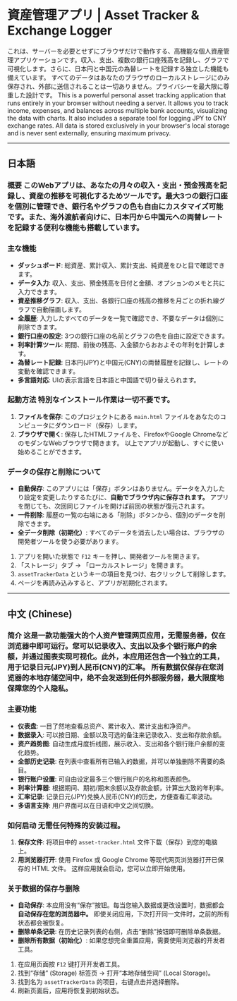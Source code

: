 # 資産管理アプリ | Asset Tracker & Exchange Logger
これは、サーバーを必要とせずにブラウザだけで動作する、高機能な個人資産管理アプリケーションです。収入、支出、複数の銀行口座残高を記録し、グラフで可視化します。さらに、日本円と中国元の為替レートを記録する独立した機能も備えています。 すべてのデータはあなたのブラウザのローカルストレージにのみ保存され、外部に送信されることは一切ありません。プライバシーを最大限に尊重した設計です。
This is a powerful personal asset tracking application that runs entirely in your browser without needing a server. It allows you to track income, expenses, and balances across multiple bank accounts, visualizing the data with charts. It also includes a separate tool for logging JPY to CNY exchange rates. All data is stored exclusively in your browser's local storage and is never sent externally, ensuring maximum privacy.

---
## 日本語
### 概要 このWebアプリは、あなたの月々の収入・支出・預金残高を記録し、資産の推移を可視化するためツールです。最大3つの銀行口座を個別に管理でき、銀行名やグラフの色も自由にカスタマイズ可能です。また、海外渡航者向けに、日本円から中国元への両替レートを記録する便利な機能も搭載しています。
### 主な機能
- **ダッシュボード**: 総資産、累計収入、累計支出、純資産をひと目で確認できます。
- **データ入力**: 収入、支出、預金残高を日付と金額、オプションのメモと共に入力できます。
- **資産推移グラフ**: 収入、支出、各銀行口座の残高の推移を月ごとの折れ線グラフで自動描画します。
- **全履歴**: 入力したすべてのデータを一覧で確認でき、不要なデータは個別に削除できます。
- **銀行口座の設定**: 3つの銀行口座の名前とグラフの色を自由に設定できます。
- **利率計算ツール**: 期間、前後の残高、入金額からおおよその年利を計算します。
- **為替レート記録**: 日本円(JPY)と中国元(CNY)の両替履歴を記録し、レートの変動を確認できます。
- **多言語対応**: UIの表示言語を日本語と中国語で切り替えられます。
### 起動方法 特別なインストール作業は一切不要です。
1. **ファイルを保存**: このプロジェクトにある `main.html` ファイルをあなたのコンピュータにダウンロード（保存）します。
2. **ブラウザで開く**: 保存したHTMLファイルを、FirefoxやGoogle ChromeなどのモダンなWebブラウザで開きます。 以上でアプリが起動し、すぐに使い始めることができます。
### データの保存と削除について
- **自動保存**: このアプリには「保存」ボタンはありません。データを入力したり設定を変更したりするたびに、**自動でブラウザ内に保存されます。** アプリを閉じても、次回同じファイルを開けば前回の状態が復元されます。
- **一件削除**: 履歴の一覧の右端にある「削除」ボタンから、個別のデータを削除できます。
- **全データ削除（初期化）**: すべてのデータを消去したい場合は、ブラウザの開発者ツールを使う必要があります。
1. アプリを開いた状態で `F12` キーを押し、開発者ツールを開きます。
2. 「ストレージ」タブ → 「ローカルストレージ」を開きます。
3. `assetTrackerData` というキーの項目を見つけ、右クリックして削除します。
4. ページを再読み込みすると、アプリが初期化されます。
---
## 中文 (Chinese)
### 简介 这是一款功能强大的个人资产管理网页应用，无需服务器，仅在浏览器中即可运行。您可以记录收入、支出以及多个银行账户的余额，并通过图表实现可视化。此外，本应用还包含一个独立的工具，用于记录日元(JPY)到人民币(CNY)的汇率。 所有数据仅保存在您浏览器的本地存储空间中，绝不会发送到任何外部服务器，最大限度地保障您的个人隐私。
### 主要功能 
- **仪表盘**: 一目了然地查看总资产、累计收入、累计支出和净资产。
- **数据录入**: 可以按日期、金额以及可选的备注来记录收入、支出和存款余额。
- **资产趋势图**: 自动生成月度折线图，展示收入、支出和各个银行账户余额的变化趋势。
- **全部历史记录**: 在列表中查看所有已输入的数据，并可以单独删除不需要的条目。
- **银行账户设置**: 可自由设定最多三个银行账户的名称和图表颜色。
- **利率计算器**: 根据期间、期初/期末余额以及存款金额，计算出大致的年利率。
- **汇率记录**: 记录日元(JPY)兑换人民币(CNY)的历史，方便查看汇率波动。
- **多语言支持**: 用户界面可以在日语和中文之间切换。
### 如何启动 无需任何特殊的安装过程。
1. **保存文件**: 将项目中的 `asset-tracker.html` 文件下载（保存）到您的电脑上。
2. **用浏览器打开**: 使用 Firefox 或 Google Chrome 等现代网页浏览器打开已保存的 HTML 文件。 这样应用就会启动，您可以立即开始使用。
### 关于数据的保存与删除
- **自动保存**: 本应用没有“保存”按钮。每当您输入数据或更改设置时，数据都会**自动保存在您的浏览器中。** 即使关闭应用，下次打开同一文件时，之前的所有状态都会被恢复。
- **删除单条记录**: 在历史记录列表的右侧，点击“删除”按钮即可删除单条数据。
- **删除所有数据（初始化）**: 如果您想完全重置应用，需要使用浏览器的开发者工具。
1. 在应用页面按 `F12` 键打开开发者工具。
2. 找到“存储” (Storage) 标签页 → 打开“本地存储空间” (Local Storage)。
3. 找到名为 `assetTrackerData` 的项目，右键点击并选择删除。
4. 刷新页面后，应用将恢复到初始状态。

